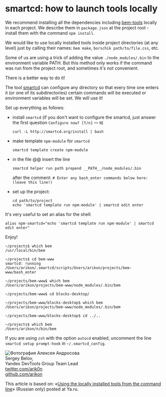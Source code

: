 # smartcd: how to launch tools locally

We recommend installing all the dependencies including [bem-tools](http://bem.info/tools/bem/) locally in each project. We describe them in `package.json` at the project root - install them with the command `npm install`.

We would like to use locally installed tools inside project directories (at any level) just by calling their names: `bem make`, `borschik path/to/file.css`, etc.

Some of us are using a trick of adding the value `./node_modules/.bin` to the environment variable PATH. But this method only works if the command was run from the project root, and sometimes it's not convenient.

There is a better way to do it!

The tool [smartcd](https://github.com/cxreg/smartcd) can configure any directory so that every time one enters it (or one of its subdirectories) certain commands will be executed or environment variables will be set. We will use it!

Set up everything as follows:

  - install `smartcd` (if you don't want to configure the smartcd, just answer the first question `Configure now? [Y/n]` — `N`)
    ```
    curl -L http://smartcd.org/install | bash
    ```

  - make template `npm-module` for `smartcd`
    ```
    smartcd template create npm-module
    ```

  - in the file @@ insert the line
    ```
    smartcd helper run path prepend __PATH__/node_modules/.bin
    ```
    after the comment: `# Enter any bash_enter commands below here: (leave this line!)`

  - set up the project:
    ```
    cd path/to/project
    echo 'smartcd template run npm-module' | smartcd edit enter
    ```

It's very useful to set an alias for the shell:

```
alias npm-smartcd="echo 'smartcd template run npm-module' | smartcd edit enter"
```

Enjoy!

```
~/projects$ which bem
/usr/local/bin/bem

~/projects$ cd bem-www
smartcd: running /Users/arikon/.smartcd/scripts/Users/arikon/projects/bem-www/bash_enter

~/projects/bem-www$ which bem
/Users/arikon/projects/bem-www/node_modules/.bin/bem

~/projects/bem-www$ cd blocks-desktop/

~/projects/bem-www/blocks-desktop$ which bem
/Users/arikon/projects/bem-www/node_modules/.bin/bem

~/projects/bem-www/blocks-desktop$ cd ../..

~/projects$ which bem
/Users/arikon/n/bin/bem
```

If you are using `zsh` with the option `autocd` enabled, uncomment the line `smartcd setup prompt-hook` in `~/.smartcd_config`.

<!--(Begin) Article author block-->
<div class="article-author">
    <div class="article-author__photo">
        <img class="article-author__pictures" src="http://www.gravatar.com/avatar/6fa6da3a6927ded01bac659b5f1b4281.png?s=130" alt="Фотография Алексея Андросова">
    </div>
    <div class="article-author__info">
        <div class="article-author__row">
             <span class="article-author__name">Sergey Belov,
        </div>
        <div class="article-author__row">
          Yandex DevTools Group Team Lead 
        </div>
        <div class="article-author__row">
             <a class="article-author__social-icon b-link" target="_blank" href="http://twitter.com/arik0n">twitter.com/arik0n</a>
        </div>
        <div class="article-author__row">
             <a class="article-author__social-icon b-link" target="_blank" href="http://github.com/arikon">github.com/arikon</a>
        </div>
    </div>
</div>
<!--(End) Article author block-->

This article is based on: «[Using the locally installed tools from the command line](http://clubs.ya.ru/bem/replies.xml?item_no=2231)» (Russian only) posted at Ya.ru.

